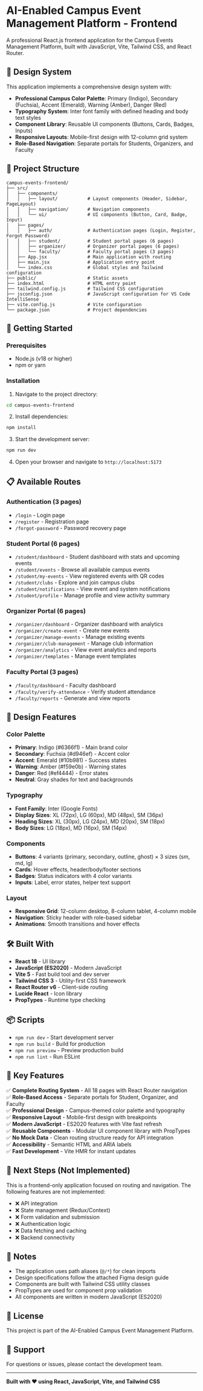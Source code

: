 # AI-Enabled Campus Event Management Platform - Frontend

A professional React.js frontend application for the Campus Events Management Platform, built with JavaScript, Vite, Tailwind CSS, and React Router.

## 🎨 Design System

This application implements a comprehensive design system with:

- **Professional Campus Color Palette**: Primary (Indigo), Secondary (Fuchsia), Accent (Emerald), Warning (Amber), Danger (Red)
- **Typography System**: Inter font family with defined heading and body text styles
- **Component Library**: Reusable UI components (Buttons, Cards, Badges, Inputs)
- **Responsive Layouts**: Mobile-first design with 12-column grid system
- **Role-Based Navigation**: Separate portals for Students, Organizers, and Faculty

## 📁 Project Structure

```
campus-events-frontend/
├── src/
│   ├── components/
│   │   ├── layout/           # Layout components (Header, Sidebar, PageLayout)
│   │   ├── navigation/       # Navigation components
│   │   └── ui/               # UI components (Button, Card, Badge, Input)
│   ├── pages/
│   │   ├── auth/             # Authentication pages (Login, Register, Forgot Password)
│   │   ├── student/          # Student portal pages (6 pages)
│   │   ├── organizer/        # Organizer portal pages (6 pages)
│   │   └── faculty/          # Faculty portal pages (3 pages)
│   ├── App.jsx               # Main application with routing
│   ├── main.jsx              # Application entry point
│   └── index.css             # Global styles and Tailwind configuration
├── public/                   # Static assets
├── index.html                # HTML entry point
├── tailwind.config.js        # Tailwind CSS configuration
├── jsconfig.json             # JavaScript configuration for VS Code IntelliSense
├── vite.config.js            # Vite configuration
└── package.json              # Project dependencies
```

## 🚀 Getting Started

### Prerequisites

- Node.js (v18 or higher)
- npm or yarn

### Installation

1. Navigate to the project directory:
```bash
cd campus-events-frontend
```

2. Install dependencies:
```bash
npm install
```

3. Start the development server:
```bash
npm run dev
```

4. Open your browser and navigate to `http://localhost:5173`

## 📋 Available Routes

### Authentication (3 pages)
- `/login` - Login page
- `/register` - Registration page
- `/forgot-password` - Password recovery page

### Student Portal (6 pages)
- `/student/dashboard` - Student dashboard with stats and upcoming events
- `/student/events` - Browse all available campus events
- `/student/my-events` - View registered events with QR codes
- `/student/clubs` - Explore and join campus clubs
- `/student/notifications` - View event and system notifications
- `/student/profile` - Manage profile and view activity summary

### Organizer Portal (6 pages)
- `/organizer/dashboard` - Organizer dashboard with analytics
- `/organizer/create-event` - Create new events
- `/organizer/manage-events` - Manage existing events
- `/organizer/club-management` - Manage club information
- `/organizer/analytics` - View event analytics and reports
- `/organizer/templates` - Manage event templates

### Faculty Portal (3 pages)
- `/faculty/dashboard` - Faculty dashboard
- `/faculty/verify-attendance` - Verify student attendance
- `/faculty/reports` - Generate and view reports

## 🎨 Design Features

### Color Palette
- **Primary**: Indigo (#6366f1) - Main brand color
- **Secondary**: Fuchsia (#d946ef) - Accent color
- **Accent**: Emerald (#10b981) - Success states
- **Warning**: Amber (#f59e0b) - Warning states
- **Danger**: Red (#ef4444) - Error states
- **Neutral**: Gray shades for text and backgrounds

### Typography
- **Font Family**: Inter (Google Fonts)
- **Display Sizes**: XL (72px), LG (60px), MD (48px), SM (36px)
- **Heading Sizes**: XL (30px), LG (24px), MD (20px), SM (18px)
- **Body Sizes**: LG (18px), MD (16px), SM (14px)

### Components
- **Buttons**: 4 variants (primary, secondary, outline, ghost) × 3 sizes (sm, md, lg)
- **Cards**: Hover effects, header/body/footer sections
- **Badges**: Status indicators with 4 color variants
- **Inputs**: Label, error states, helper text support

### Layout
- **Responsive Grid**: 12-column desktop, 8-column tablet, 4-column mobile
- **Navigation**: Sticky header with role-based sidebar
- **Animations**: Smooth transitions and hover effects

## 🛠️ Built With

- **React 18** - UI library
- **JavaScript (ES2020)** - Modern JavaScript
- **Vite 5** - Fast build tool and dev server
- **Tailwind CSS 3** - Utility-first CSS framework
- **React Router v6** - Client-side routing
- **Lucide React** - Icon library
- **PropTypes** - Runtime type checking

## 📦 Scripts

- `npm run dev` - Start development server
- `npm run build` - Build for production
- `npm run preview` - Preview production build
- `npm run lint` - Run ESLint

## 🎯 Key Features

✅ **Complete Routing System** - All 18 pages with React Router navigation  
✅ **Role-Based Access** - Separate portals for Student, Organizer, and Faculty  
✅ **Professional Design** - Campus-themed color palette and typography  
✅ **Responsive Layout** - Mobile-first design with breakpoints  
✅ **Modern JavaScript** - ES2020 features with Vite fast refresh  
✅ **Reusable Components** - Modular UI component library with PropTypes  
✅ **No Mock Data** - Clean routing structure ready for API integration  
✅ **Accessibility** - Semantic HTML and ARIA labels  
✅ **Fast Development** - Vite HMR for instant updates  

## 🔄 Next Steps (Not Implemented)

This is a frontend-only application focused on routing and navigation. The following features are not implemented:

- ❌ API integration
- ❌ State management (Redux/Context)
- ❌ Form validation and submission
- ❌ Authentication logic
- ❌ Data fetching and caching
- ❌ Backend connectivity

## 📝 Notes

- The application uses path aliases (`@/*`) for clean imports
- Design specifications follow the attached Figma design guide
- Components are built with Tailwind CSS utility classes
- PropTypes are used for component prop validation
- All components are written in modern JavaScript (ES2020)

## 📄 License

This project is part of the AI-Enabled Campus Event Management Platform.

## 👥 Support

For questions or issues, please contact the development team.

---

**Built with ❤️ using React, JavaScript, Vite, and Tailwind CSS**
